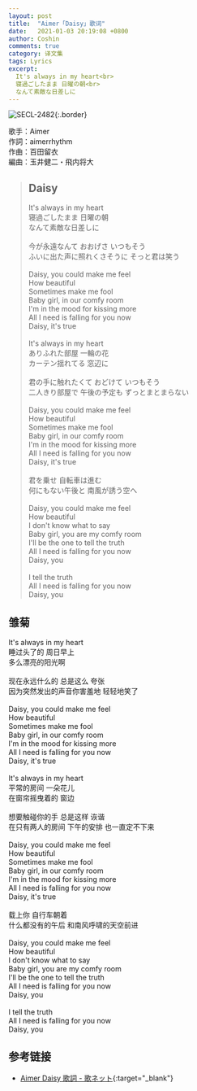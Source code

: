 ```yaml
---
layout: post
title:  "Aimer「Daisy」歌词"
date:   2021-01-03 20:19:08 +0800
author: Coshin
comments: true
category: 译文集
tags: Lyrics
excerpt:
  It's always in my heart<br>
  寝過ごしたまま 日曜の朝<br>
  なんて素敵な日差しに
---
```

![SECL-2482](https://is5-ssl.mzstatic.com/image/thumb/Music123/v4/90/ad/d2/90add2a8-d1a3-1409-a64d-4dd0e1b4d069/source/600x600bb.jpg){:.border}

歌手：Aimer<br>
作詞：aimerrhythm<br>
作曲：百田留衣<br>
編曲：玉井健二・飛内将大

<blockquote class="original">
  <h2>Daisy</h2>
  <p>
    It's always in my heart<br>
    寝過ごしたまま 日曜の朝<br>
    なんて素敵な日差しに<br>
    <br>
    今が永遠なんて おおげさ いつもそう<br>
    ふいに出た声に照れくさそうに そっと君は笑う<br>
    <br>
    Daisy, you could make me feel<br>
    How beautiful<br>
    Sometimes make me fool<br>
    Baby girl, in our comfy room<br>
    I'm in the mood for kissing more<br>
    All I need is falling for you now<br>
    Daisy, it's true<br>
    <br>
    It's always in my heart<br>
    ありふれた部屋 一輪の花<br>
    カーテン揺れてる 窓辺に<br>
    <br>
    君の手に触れたくて おどけて いつもそう<br>
    二人きり部屋で 午後の予定も ずっとまとまらない<br>
    <br>
    Daisy, you could make me feel<br>
    How beautiful<br>
    Sometimes make me fool<br>
    Baby girl, in our comfy room<br>
    I'm in the mood for kissing more<br>
    All I need is falling for you now<br>
    Daisy, it's true<br>
    <br>
    君を乗せ 自転車は進む<br>
    何にもない午後と 南風が誘う空へ<br>
    <br>
    Daisy, you could make me feel<br>
    How beautiful<br>
    I don't know what to say<br>
    Baby girl, you are my comfy room<br>
    I'll be the one to tell the truth<br>
    All I need is falling for you now<br>
    Daisy, you<br>
    <br>
    I tell the truth<br>
    All I need is falling for you now<br>
    Daisy, you
  </p>
</blockquote>

<div class="translation">
  <h2>雏菊</h2>
  <p>
    It's always in my heart<br>
    睡过头了的 周日早上<br>
    多么漂亮的阳光啊<br>
    <br>
    现在永远什么的 总是这么 夸张<br>
    因为突然发出的声音你害羞地 轻轻地笑了<br>
    <br>
    Daisy, you could make me feel<br>
    How beautiful<br>
    Sometimes make me fool<br>
    Baby girl, in our comfy room<br>
    I'm in the mood for kissing more<br>
    All I need is falling for you now<br>
    Daisy, it's true<br>
    <br>
    It's always in my heart<br>
    平常的房间 一朵花儿<br>
    在窗帘摇曳着的 窗边<br>
    <br>
    想要触碰你的手 总是这样 诙谐<br>
    在只有两人的房间 下午的安排 也一直定不下来<br>
    <br>
    Daisy, you could make me feel<br>
    How beautiful<br>
    Sometimes make me fool<br>
    Baby girl, in our comfy room<br>
    I'm in the mood for kissing more<br>
    All I need is falling for you now<br>
    Daisy, it's true<br>
    <br>
    载上你 自行车朝着<br>
    什么都没有的午后 和南风呼啸的天空前进<br>
    <br>
    Daisy, you could make me feel<br>
    How beautiful<br>
    I don't know what to say<br>
    Baby girl, you are my comfy room<br>
    I'll be the one to tell the truth<br>
    All I need is falling for you now<br>
    Daisy, you<br>
    <br>
    I tell the truth<br>
    All I need is falling for you now<br>
    Daisy, you
  </p>
</div>

## 参考链接

* [Aimer Daisy 歌詞 - 歌ネット](https://www.uta-net.com/song/272537/){:target="_blank"}
